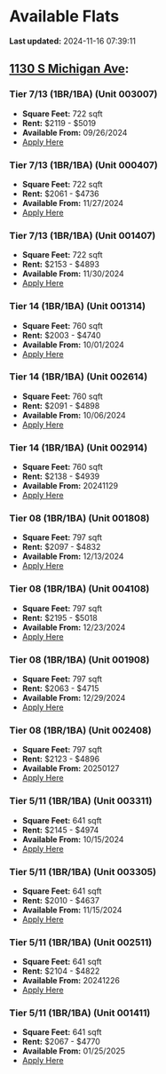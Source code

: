 # Available Flats

**Last updated:** 2024-11-16 07:39:11

## [1130 S Michigan Ave](https://1130smichigan.com/wp-json/floorplans/v1/available-units):
### Tier 7/13 (1BR/1BA) (Unit 003007)
- **Square Feet:** 722 sqft
- **Rent:** $2119 - $5019
- **Available From:** 09/26/2024
- [Apply Here](https://1130smichigan.securecafe.com/onlineleasing/eleven-thirty/oleapplication.aspx?stepname=RentalOptions&myOlePropertyId=638530&FloorPlanID=2321071&UnitID=11312725&header=1)

### Tier 7/13 (1BR/1BA) (Unit 000407)
- **Square Feet:** 722 sqft
- **Rent:** $2061 - $4736
- **Available From:** 11/27/2024
- [Apply Here](https://1130smichigan.securecafe.com/onlineleasing/eleven-thirty/oleapplication.aspx?stepname=RentalOptions&myOlePropertyId=638530&FloorPlanID=2321071&UnitID=11312667&header=1)

### Tier 7/13 (1BR/1BA) (Unit 001407)
- **Square Feet:** 722 sqft
- **Rent:** $2153 - $4893
- **Available From:** 11/30/2024
- [Apply Here](https://1130smichigan.securecafe.com/onlineleasing/eleven-thirty/oleapplication.aspx?stepname=RentalOptions&myOlePropertyId=638530&FloorPlanID=2321071&UnitID=11312674&header=1)

### Tier 14 (1BR/1BA) (Unit 001314)
- **Square Feet:** 760 sqft
- **Rent:** $2003 - $4740
- **Available From:** 10/01/2024
- [Apply Here](https://1130smichigan.securecafe.com/onlineleasing/eleven-thirty/oleapplication.aspx?stepname=RentalOptions&myOlePropertyId=638530&FloorPlanID=3127225&UnitID=11312882&header=1)

### Tier 14 (1BR/1BA) (Unit 002614)
- **Square Feet:** 760 sqft
- **Rent:** $2091 - $4898
- **Available From:** 10/06/2024
- [Apply Here](https://1130smichigan.securecafe.com/onlineleasing/eleven-thirty/oleapplication.aspx?stepname=RentalOptions&myOlePropertyId=638530&FloorPlanID=3127225&UnitID=11312928&header=1)

### Tier 14 (1BR/1BA) (Unit 002914)
- **Square Feet:** 760 sqft
- **Rent:** $2138 - $4939
- **Available From:** 20241129
- [Apply Here](https://1130smichigan.securecafe.com/onlineleasing/eleven-thirty/oleapplication.aspx?stepname=RentalOptions&myOlePropertyId=638530&FloorPlanID=3127225&UnitID=11312854&header=1)

### Tier 08 (1BR/1BA) (Unit 001808)
- **Square Feet:** 797 sqft
- **Rent:** $2097 - $4832
- **Available From:** 12/13/2024
- [Apply Here](https://1130smichigan.securecafe.com/onlineleasing/eleven-thirty/oleapplication.aspx?stepname=RentalOptions&myOlePropertyId=638530&FloorPlanID=2321074&UnitID=11312891&header=1)

### Tier 08 (1BR/1BA) (Unit 004108)
- **Square Feet:** 797 sqft
- **Rent:** $2195 - $5018
- **Available From:** 12/23/2024
- [Apply Here](https://1130smichigan.securecafe.com/onlineleasing/eleven-thirty/oleapplication.aspx?stepname=RentalOptions&myOlePropertyId=638530&FloorPlanID=2321074&UnitID=11312871&header=1)

### Tier 08 (1BR/1BA) (Unit 001908)
- **Square Feet:** 797 sqft
- **Rent:** $2063 - $4715
- **Available From:** 12/29/2024
- [Apply Here](https://1130smichigan.securecafe.com/onlineleasing/eleven-thirty/oleapplication.aspx?stepname=RentalOptions&myOlePropertyId=638530&FloorPlanID=2321074&UnitID=11312947&header=1)

### Tier 08 (1BR/1BA) (Unit 002408)
- **Square Feet:** 797 sqft
- **Rent:** $2123 - $4896
- **Available From:** 20250127
- [Apply Here](https://1130smichigan.securecafe.com/onlineleasing/eleven-thirty/oleapplication.aspx?stepname=RentalOptions&myOlePropertyId=638530&FloorPlanID=2321074&UnitID=11312950&header=1)

### Tier 5/11 (1BR/1BA) (Unit 003311)
- **Square Feet:** 641 sqft
- **Rent:** $2145 - $4974
- **Available From:** 10/15/2024
- [Apply Here](https://1130smichigan.securecafe.com/onlineleasing/eleven-thirty/oleapplication.aspx?stepname=RentalOptions&myOlePropertyId=638530&FloorPlanID=2321070&UnitID=11312636&header=1)

### Tier 5/11 (1BR/1BA) (Unit 003305)
- **Square Feet:** 641 sqft
- **Rent:** $2010 - $4637
- **Available From:** 11/15/2024
- [Apply Here](https://1130smichigan.securecafe.com/onlineleasing/eleven-thirty/oleapplication.aspx?stepname=RentalOptions&myOlePropertyId=638530&FloorPlanID=2321070&UnitID=11312581&header=1)

### Tier 5/11 (1BR/1BA) (Unit 002511)
- **Square Feet:** 641 sqft
- **Rent:** $2104 - $4822
- **Available From:** 20241226
- [Apply Here](https://1130smichigan.securecafe.com/onlineleasing/eleven-thirty/oleapplication.aspx?stepname=RentalOptions&myOlePropertyId=638530&FloorPlanID=2321070&UnitID=11312642&header=1)

### Tier 5/11 (1BR/1BA) (Unit 001411)
- **Square Feet:** 641 sqft
- **Rent:** $2067 - $4770
- **Available From:** 01/25/2025
- [Apply Here](https://1130smichigan.securecafe.com/onlineleasing/eleven-thirty/oleapplication.aspx?stepname=RentalOptions&myOlePropertyId=638530&FloorPlanID=2321070&UnitID=11312619&header=1)

